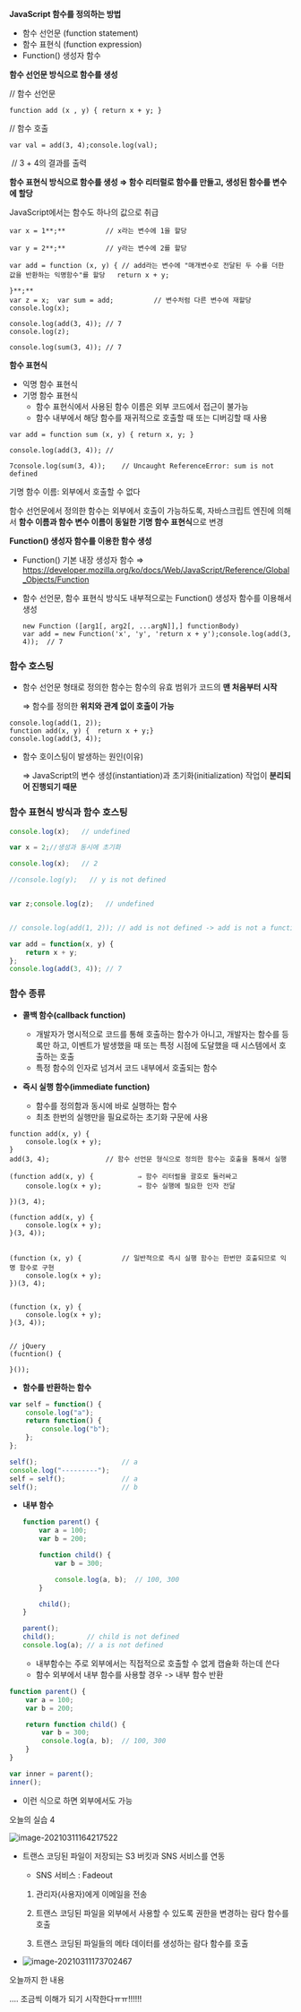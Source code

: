 **JavaScript 함수를 정의하는 방법**

- 함수 선언문 (function statement)
- 함수 표현식 (function expression)
- Function() 생성자 함수



**함수 선언문 방식으로 함수를 생성**

// 함수 선언문

```
function add (x , y) { return x + y; }
```

// 함수 호출

```
var val = add(3, 4);console.log(val);
```

​	// 3 + 4의 결과를 출력



**함수 표현식 방식으로 함수를 생성 ⇒ 함수 리터럴로 함수를 만들고, 생성된 함수를 변수에 할당**

JavaScript에서는 함수도 하나의 값으로 취급

```
var x = 1**;**			// x라는 변수에 1을 할당

var y = 2**;**			// y라는 변수에 2를 할당

var add = function (x, y) {	// add라는 변수에 "매개변수로 전달된 두 수를 더한 값을 반환하는 익명함수"를 할당	return x + y;

}**;**
var z = x;	var sum = add;			// 변수처럼 다른 변수에 재할당
console.log(x);

console.log(add(3, 4));	// 7
console.log(z);

console.log(sum(3, 4));	// 7
```



**함수 표현식**

- 익명 함수 표현식
- 기명 함수 표현식
  - 함수 표현식에서 사용된 함수 이름은 외부 코드에서 접근이 불가능
  - 함수 내부에서 해당 함수를 재귀적으로 호출할 때 또는 디버깅할 때 사용

```
var add = function sum (x, y) { return x, y; }

console.log(add(3, 4));	// 

7console.log(sum(3, 4));	// Uncaught ReferenceError: sum is not defined
```

기명 함수 이름: 외부에서 호출할 수 없다

함수 선언문에서 정의한 함수는 외부에서 호출이 가능하도록, 자바스크립트 엔진에 의해서 **함수 이름과 함수 변수 이름이 동일한 기명 함수 표현식**으로 변경



**Function() 생성자 함수를 이용한 함수 생성**

- Function() 기본 내장 생성자 함수 ⇒ https://developer.mozilla.org/ko/docs/Web/JavaScript/Reference/Global_Objects/Function

- 함수 선언문, 함수 표현식 방식도 내부적으로는 Function() 생성자 함수를 이용해서 생성

  ```
  new Function ([arg1[, arg2[, ...argN]],] functionBody)
  var add = new Function('x', 'y', 'return x + y');console.log(add(3, 4));	// 7 
  ```

  

### 함수 호스팅

- 함수 선언문 형태로 정의한 함수는 함수의 유효 범위가 코드의 **맨 처음부터 시작**

  ⇒ 함수를 정의한 **위치와 관계 없이 호출이 가능**

```
console.log(add(1, 2));
function add(x, y) {  return x + y;}
console.log(add(3, 4));
```

- 함수 호이스팅이 발생하는 원인(이유)

  ⇒ JavaScript의 변수 생성(instantiation)과 초기화(initialization) 작업이 **분리되어 진행되기 때문**



### 함수 표현식 방식과 함수 호스팅



```js
console.log(x);   // undefined

var x = 2;//생성과 동시에 초기화

console.log(x);   // 2

//console.log(y);   // y is not defined


var z;console.log(z);   // undefined


// console.log(add(1, 2)); // add is not defined -> add is not a function

var add = function(x, y) {  
    return x + y;
};
console.log(add(3, 4)); // 7
```



### 함수 종류

- **콜백 함수(callback function)**
  - 개발자가 명시적으로 코드를 통해 호출하는 함수가 아니고, 개발자는 함수를 등록만 하고, 이벤트가 발생했을 때 또는 특정 시점에 도달했을 때 시스템에서 호출하는 호출
  - 특정 함수의 인자로 넘겨서 코드 내부에서 호출되는 함수 

- **즉시 실행 함수(immediate function)**
  - 함수를 정의함과 동시에 바로 실행하는 함수
  - 최초 한번의 실행만을 필요로하는 초기화 구문에 사용

```
function add(x, y) {
    console.log(x + y);
}
add(3, 4);				// 함수 선언문 형식으로 정의한 함수는 호출을 통해서 실행

(function add(x, y) {			⇒ 함수 리터럴을 괄호로 둘러싸고
    console.log(x + y);			⇒ 함수 실행에 필요한 인자 전달

})(3, 4);

(function add(x, y) {
    console.log(x + y);
}(3, 4));


(function (x, y) {			// 일반적으로 즉시 실행 함수는 한번만 호출되므로 익명 함수로 구현
    console.log(x + y);
})(3, 4);


(function (x, y) {			
    console.log(x + y);
}(3, 4));


// jQuery 
(fucntion() { 

}());

```



- **함수를 반환하는 함수**

```js
var self = function() {
    console.log("a");
    return function() {
        console.log("b");
    };
};

self();                     // a
console.log("---------");
self = self();              // a
self();                     // b

```

- **내부 함수**

  ```js
  function parent() {
      var a = 100;
      var b = 200;
  
      function child() {
          var b = 300;
  
          console.log(a, b);  // 100, 300
      }
  
      child();
  }
  
  parent();
  child();        // child is not defined
  console.log(a); // a is not defined
  
  ```

  

  - 내부함수는 주로 외부에서는 직접적으로 호출할 수 없게 캡슐화 하는데 쓴다
  - 함수 외부에서 내부 함수를 사용할 경우 -> 내부 함수 반환

```js
function parent() {
    var a = 100;
    var b = 200;

    return function child() {
        var b = 300;
        console.log(a, b);  // 100, 300
    }
}

var inner = parent();
inner();

```

- 이런 식으로 하면 외부에서도 가능





오늘의 실습 4

![image-20210311164217522](C:\Users\MIN\AppData\Roaming\Typora\typora-user-images\image-20210311164217522.png)

- 트랜스 코딩된 파일이 저장되는 S3 버킷과 SNS 서비스를 연동

  - SNS 서비스 : Fadeout

  1) 관리자(사용자)에게 이메일을 전송

  2) 트랜스 코딩된 파일을 외부에서 사용할 수 있도록 권한을 변경하는 람다 함수를 호출

  3) 트랜스 코딩된 파일들의 메타 데이터를 생성하는 람다 함수를 호출

- ![image-20210311173702467](C:\Users\MIN\AppData\Roaming\Typora\typora-user-images\image-20210311173702467.png)

오늘까지 한 내용

.... 조금씩 이해가 되기 시작한다ㅠㅠ!!!!!!